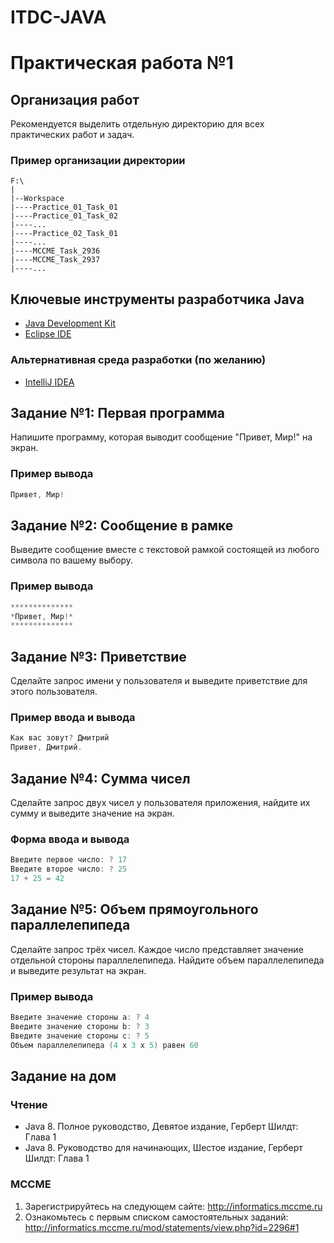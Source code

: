 # ITDC-JAVA
Практическая работа №1
======================

## Организация работ

Рекомендуется выделить отдельную директорию для всех практических работ и задач.

### Пример организации директории

```
F:\
|
|--Workspace
|----Practice_01_Task_01
|----Practice_01_Task_02
|----...
|----Practice_02_Task_01
|----...
|----MCCME_Task_2936
|----MCCME_Task_2937
|----...
```

## Ключевые инструменты разработчика Java

* [Java Development Kit](http://www.oracle.com/technetwork/java/javase/downloads/jdk8-downloads-2133151.html)
* [Eclipse IDE](https://eclipse.org/downloads/packages/eclipse-ide-java-developers/oxygenr)

### Альтернативная среда разработки (по желанию)

* [IntelliJ IDEA](https://www.jetbrains.com/idea)

## Задание №1: Первая программа

Напишите программу, которая выводит сообщение "Привет, Мир!" на экран.

### Пример вывода

```java
Привет, Мир!
```

## Задание №2: Сообщение в рамке

Выведите сообщение вместе с текстовой рамкой состоящей из любого символа по
вашему выбору.

### Пример вывода

```java
**************
*Привет, Мир!*
**************
```

## Задание №3: Приветствие

Сделайте запрос имени у пользователя и выведите приветствие для этого
пользователя.

### Пример ввода и вывода

```java
Как вас зовут? Дмитрий
Привет, Дмитрий.
```

## Задание №4: Сумма чисел

Сделайте запрос двух чисел у пользователя приложения, найдите их сумму и
выведите значение на экран.

### Форма ввода и вывода

```java
Введите первое число: ? 17
Введите второе число: ? 25
17 + 25 = 42
```

## Задание №5: Объем прямоугольного параллелепипеда

Сделайте запрос трёх чисел. Каждое число представляет значение отдельной стороны
параллелепипеда. Найдите объем параллелепипеда и выведите результат на экран.

### Пример вывода

```java
Введите значение стороны a: ? 4
Введите значение стороны b: ? 3
Введите значение стороны c: ? 5
Объем параллелепипеда (4 x 3 x 5) равен 60
```

## Задание на дом

### Чтение

* Java 8. Полное руководство, Девятое издание, Герберт Шилдт: Глава 1
* Java 8. Руководство для начинающих, Шестое издание, Герберт Шилдт: Глава 1

### MCCME

1. Зарегистрируйтесь на следующем сайте: http://informatics.mccme.ru
2. Ознакомьтесь с первым списком самостоятельных заданий: http://informatics.mccme.ru/mod/statements/view.php?id=2296#1

